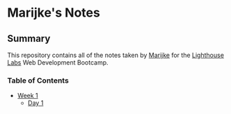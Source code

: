 # Marijke's Notes
## Summary 

This repository contains all of the notes taken by [Marijke](https://github.com/marijkevanhell) for the [Lighthouse Labs](https://www.lighthouselabs.ca/) Web Development Bootcamp.

### Table of Contents
* [Week 1](/Week_1)
  * [Day 1](/Week_1/Day_1)